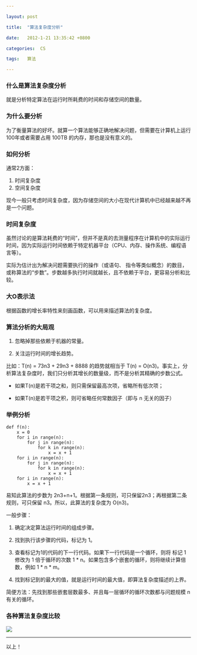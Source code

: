 ```yaml
---

layout: post

title:  "算法复杂度分析"

date:   2012-1-21 13:35:42 +0800

categories:  CS

tags:   算法

---
```


### 什么是算法复杂度分析

就是分析特定算法在运行时所耗费的时间和存储空间的数量。

### 为什么要分析

为了衡量算法的好坏。就算一个算法能够正确地解决问题，但需要在计算机上运行100年或者需要占用 100TB 的内存，那也是没有意义的。

### 如何分析

通常2方面：

1. 时间复杂度
2. 空间复杂度

现今一般只考虑时间复杂度，因为存储空间的大小在现代计算机中已经越来越不再是一个问题。

### 时间复杂度


虽然讨论的是算法耗费的“时间”，但并不是真的去测量程序在计算机中的实际运行时间，因为实际运行时间依赖于特定机器平台（CPU、内存、操作系统、编程语言等）。

实际为估计出为解决问题需要执行的操作（或语句、 指令等类似概念）的数目，或称算法的“步数”。步数越多执行时间就越长，且不依赖于平台，更容易分析和比较。

### 大O表示法

根据函数的增长率特性来刻画函数，可以用来描述算法的复杂度。

### 算法分析的大局观

1. 忽略掉那些依赖于机器的常量。

2. 关注运行时间的增长趋势。

比如：T(n) = 73n3 + 29n3 + 8888 的趋势就相当于 T(n) = O(n3)。事实上，分析算法复杂度时，我们只分析其增长的数量级，而不是分析其精确的步数公式。

- 如果T(n)是若干项之和，则只需保留最高次项，省略所有低次项；

- 如果T(n)是若干项之积，则可省略任何常数因子（即与 n 无关的因子）

### 举例分析

	def f(n):
	    x = 0
	    for i in range(n): 
	        for j in range(n):
	            for k in range(n): 
	                x = x + 1
	    for i in range(n): 
	        for j in range(n):
	            for k in range(n): 
	                x = x + 1
	    for i in range(n): 
	        x = x + 1

易知此算法的步数为 2n3+n+1。根据第一条规则，可只保留2n3；再根据第二条规则，可只保留 n3。所以，此算法的复杂度为 O(n3)。

一般步骤：
1. 确定决定算法运行时间的组成步骤。

2. 找到执行该步骤的代码，标记为 1。

3. 查看标记为1的代码的下一行代码。如果下一行代码是一个循环，则将 标记 1 修改为 1 倍于循环的次数 1 * n。如果包含多个嵌套的循环，则将继续计算倍数，例如 1 * n * m。

4. 找到标记到的最大的值，就是运行时间的最大值，即算法复杂度描述的上界。

简便方法：先找到那些嵌套层数最多、并且每一层循环的循环次数都与问题规模 n 有关的循环。

### 各种算法复杂度比较

![](https://ws1.sinaimg.cn/large/692c25ffgy1fr7bhdnnpfj20cn07wt92.jpg)

----
以上！